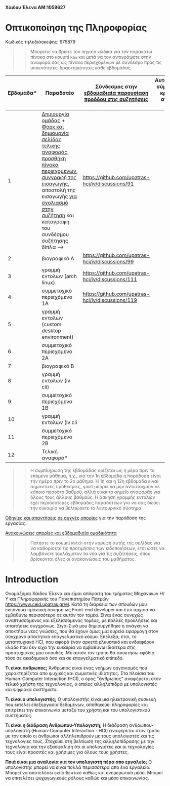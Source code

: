 **Χάιδου Έλενα ΑΜ:1059627**
# Οπτικοποίηση της Πληροφορίας

Κωδικός τηλεδιάσκεψης: 975879

>> Μπορείτε να βρείτε τον πηγαίο κώδικα για τον παρακάτω πίνακα στο κουμπί `Raw` και μετά να τον αντιγράψετε στην αναφορά σας ως πίνακα περιεχομένων με σύνδεσμο προς τις υποενότητες-δραστηριότητες κάθε εβδομάδας.

| Εβδομάδα* | Παραδοτέο | Σύνδεσμος στην [εβδομαδιαία παρουσίαση προόδου στις συζητήσεις](https://github.com/upatras-hci/iv/discussions/categories/show-and-tell) | Αυτοαξιολόγηση σύμφωνα με τα κριτήρια της αντίστοιχης άσκησης |
| --- | --- | --- | --- |
| 1 | [Δημιουργία ομάδας](https://epidrome.github.io/teaching/team/) + [Φορκ και δημιουργία σελίδας τελικής αναφοράς](https://epidrome.github.io/teaching/guide/), [προσθήκη πίνακα περιεχομένων](https://raw.githubusercontent.com/upatras-hci/iv/master/README.md), [συγγραφή της εισαγωγής](https://epidrome.github.io/teaching/intro/), αποστολή της εισαγωγής [για σχολιασμό στην συζήτηση](https://github.com/upatras-hci/iv/discussions/categories/show-and-tell) και καταγραφή του συνδέσμου συζήτησης δίπλα --> |https://github.com/upatras-hci/iv/discussions/91 | |
| 2 | βιογραφικό Α |https://github.com/upatras-hci/iv/discussions/99 | |
| 3 | γραμμή εντολών (arch linux) |https://github.com/upatras-hci/iv/discussions/111 | |
| 4 | συμμετοχικό περιεχόμενο 1A |https://github.com/upatras-hci/iv/discussions/119 | |
| 5 | γραμμή εντολών (custom desktop environment) | | |
| 6 | συμμετοχικό περιεχόμενο 2Α | | |
| 7 | βιογραφικό Β | | |
| 8 | γραμμή εντολών (iv cli) | | |
| 9 | συμμετοχικό περιεχόμενο 1Β | | |
| 10 | γραμμή εντολών (iv cli | | |
| 11 | συμμετοχικό περιεχόμενο 2Β | | |
| 12 | Τελική αναφορά* | | |

>> Η συμπλήρωση της εβδομάδας ορίζεται ως η μέρα πριν το επόμενο μάθημα, π.χ., για την 1η εβδομάδα η παράδοση είναι την ημέρα πριν το 2ο μάθημα. Η 1η και η 12η εβδομάδα είναι σημαντικές προθεσμίες, γιατί μπορεί να μην αντιστοιχούν σε κάποιο ποσοστό βαθμού, αλλά είναι το σημείο αναφοράς για όλους τους άλλους βαθμούς. Η άσκηση γραμμής εντολών έχει περισσότερες εβδομάδες παραδοτέων για να σας δώσει την ευκαιρία να βελτιώσετε το λειτουργικό σύστημα.

[Οδηγίες και απαντήσεις σε συχνές απορίες](https://epidrome.github.io/teaching/) για την παράδοση της εργασίας.

[Ανακοινώσεις απορίες και εβδομαδιαία ομαδικότητα](https://github.com/upatras-hci/iv/discussions)

>> Πατήστε το κουμπί `Watch` στην κορυφή αυτής της σελίδας για να καθορίσετε τις προτιμήσεις των ειδοποιήσεων, έτσι ώστε να λαμβάνετε τουλάχιστον τα νέα για τις συζητήσεις, όπου βρίσκονται όλες οι ανακοινώσεις του μαθήματος.

# **Introduction**  

Ονομάζομαι Χάιδου Έλενα και είμαι απόφοιτη του τμήματος Μηχανικών Η/Υ και Πληροφορικής του Πανεπιστημίου Πατρών https://www.ceid.upatras.gr/el. Κατά τη διάρκεια των σπουδών μου εκπόνησα πρακτική άσκηση ως Front-end developer και έτσι άρχισα να εμβαθύνω περισσότερο σε αυτόν τον τομέα. Είναι ένας συνεχώς αναπτυσσόμενος και εξελισσόμενος τομέας, με πολλές προκλήσεις και απαιτήσεις συγχρόνως. Σιγά-Σιγά μου δημιουργήθηκε η ανάγκη να αποκτήσω νέες γνώσεις, που θα έχουν όμως μια ευρεία εφαρμογή στον σύγχρονο απαιτητικό επαγγελματικό κόσμο.
Επέλεξα, έτσι, το μεταπτυχιακό HCI, που αφορά έναν αρκετά ελκυστικό και ενδιαφέρον κλάδο που δεν είχα την ευκαιρία να εμβαθύνω ιδιαίτερα στις προπτυχιακές μου σπουδές. Με αυτόν τον τρόπο θα αποκτήσω εφόδια τόσο σε ακαδημαικό όσο και σε επαγγελματικό επίπεδο.

**Τι είναι άνθρωπος;**
Άνθρωπος είναι ένας νοήμων οργανισμός που χαρακτηρίζεται απο ψυχικές και σωματικές ιδιότητες. Στα πλαίσια του Human-Computer Interaction (HCI), ο όρος "άνθρωπος" αναφέρεται στον τελικό χρήστη της τεχνολογίας, ο οποίος αλληλεπιδρά με υπολογιστές και ψηφιακά συστήματα.

**Τι είναι ο υπολογιστής;**
Ο υπολογιστής είναι μια ηλεκτρονική συσκευή που εκτελεί επεξεργασία δεδομένων, αποθηκεύει πληροφορίες και επιτρέπει την επικοινωνία μεταξύ του χρήστη και του υπολογιστικού συστήματος.

**Τι είναι η διάδραση Ανθρώπου-Υπολογιστή;**
Η διάδραση ανθρώπου-υπολογιστή (Human-Computer Interaction - HCI) αναφέρεται στον τρόπο με τον οποίο οι άνθρωποι αλληλεπιδρούν με τους υπολογιστές και τις τεχνολογίες τους. Στοχεύει στη βελτίωση της αλληλεπίδρασης με την τεχνολογία και την εξασφάλιση ότι οι υπολογιστές και οι τεχνολογίες τους είναι προσιτές και χρήσιμες για όλους τους χρήστες.

**Ποιά είναι μια αναλογία για τον υπολογιστή πέρα απο εργαλείο;**
Ο υπολογιστής μπορεί να είναι πολλά περισσότερα απο ένα εργαλείο. Μπορεί να αποτελέσει εκπαιδευτικό καθώς και ενημερωτικό μέσο. Μπορεί να επιτελέσει ψυχαγωγικούς ρόλους καθώς και μέσο επικοινωνίας.
